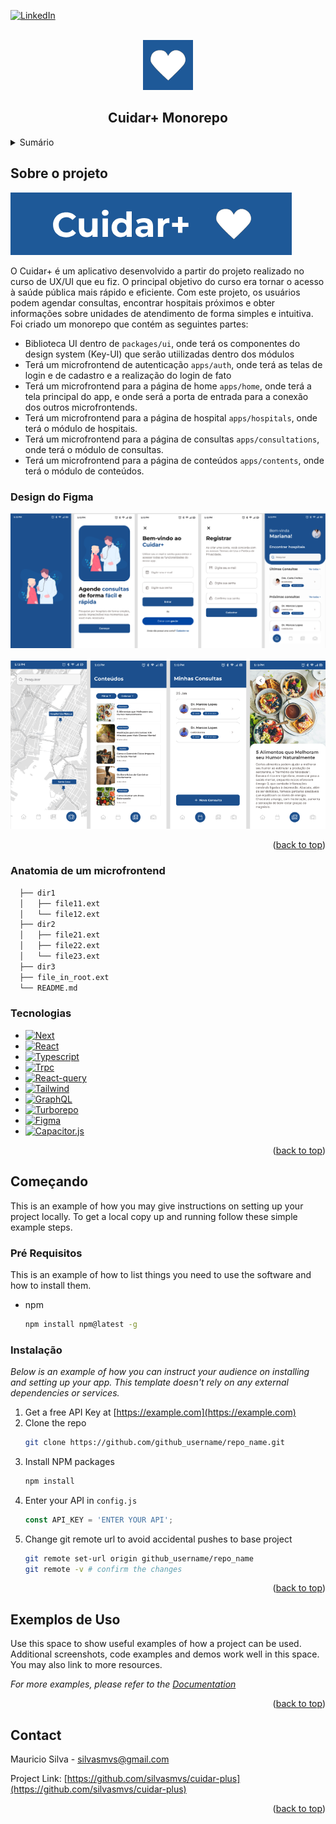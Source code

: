 <a id="readme-top"></a>
[![LinkedIn][linkedin-shield]][linkedin-url]

<!-- PROJECT LOGO -->
<br />
<div align="center">
  <a href="https://github.com/silvasmvs/cuidar-plus">
    <img src="assets/logo.png" alt="Logo" width="80" height="80">
  </a>
  <h2 align="center">Cuidar+ Monorepo</h2>
</div>

<!-- SUMMARY -->
<details>
  <summary>Sumário</summary>
  <ol>
    <li>
      <a href="#sobre-o-projeto">Sobre o projeto</a>
      <ul>
        <li><a href="#design-do-figma">Design do Figma</a></li>
        <li><a href="#anatomia-de-um-microfrontend">Anatomia de um microfrontend</a></li>
        <li><a href="#tecnologias">Tecnologias</a></li>
      </ul>
    </li>
    <li>
      <a href="#começando">Começando</a>
      <ul>
        <li><a href="#pré-requisitos">Pré Requisitos</a></li>
        <li><a href="#instalação">Instalação</a></li>
      </ul>
    </li>
    <li><a href="#exemplo-de-uso">Exemplo de Uso</a></li>
    <li><a href="#licença">Licença</a></li>
    <li><a href="#contato">Contato</a></li>
  </ol>
</details>



<!-- ABOUT THE PROJECT -->
## Sobre o projeto

<a href="https://github.com/silvasmvs/cuidar-plus">
  <img src="assets/name-logo.png" alt="Name Logo">
</a>

O Cuidar+ é um aplicativo desenvolvido a partir do projeto realizado no curso de UX/UI que eu fiz. O principal objetivo do curso era tornar o acesso à saúde pública mais rápido e eficiente. Com este projeto, os usuários podem agendar consultas, encontrar hospitais próximos e obter informações sobre unidades de atendimento de forma simples e intuitiva.
Foi criado um monorepo que contém as seguintes partes:
 - Biblioteca UI dentro de `packages/ui`, onde terá os componentes do design system (Key-UI) que serão utiilizadas dentro dos módulos
 - Terá um microfrontend de autenticação `apps/auth`, onde terá as telas de login e de cadastro e a realização do login de fato
 - Terá um microfrontend para a página de home `apps/home`, onde terá a tela principal do app, e onde será a porta de entrada para a conexão dos outros microfrontends.
- Terá um microfrontend para a página de hospital `apps/hospitals`, onde terá o módulo de hospitais.
- Terá um microfrontend para a página de consultas `apps/consultations`, onde terá o módulo de consultas.
- Terá um microfrontend para a página de conteúdos `apps/contents`, onde terá o módulo de conteúdos.

### Design do Figma

<img src="assets/design-1.png" alt="App Design 1"> <br /><br />
<img src="assets/design-2.png" alt="App Design 2">

<p align="right">(<a href="#readme-top">back to top</a>)</p>

### Anatomia de um microfrontend

```sh
  ├── dir1
  │   ├── file11.ext
  │   └── file12.ext
  ├── dir2
  │   ├── file21.ext
  │   ├── file22.ext
  │   └── file23.ext
  ├── dir3
  ├── file_in_root.ext
  └── README.md
```

### Tecnologias

* [![Next][Next.js]][Next-url]
* [![React][React.js]][React-url]
* [![Typescript][Typescript]][Typescript-url]
* [![Trpc][Trpc]][Trpc-url]
* [![React-query][React-query]][React-Query-url]
* [![Tailwind][Tailwind]][Tailwind-url]
* [![GraphQL][GraphQL]][GraphQL-url]
* [![Turborepo][Turborepo]][Turborepo-url]
* [![Figma][Figma]][Figma-url]
* [![Capacitor.js][Capacitor.js]][Capacitor-url]

<p align="right">(<a href="#readme-top">back to top</a>)</p>

<!-- GETTING STARTED -->
## Começando

This is an example of how you may give instructions on setting up your project locally.
To get a local copy up and running follow these simple example steps.

### Pré Requisitos

This is an example of how to list things you need to use the software and how to install them.
* npm
  ```sh
  npm install npm@latest -g
  ```

### Instalação

_Below is an example of how you can instruct your audience on installing and setting up your app. This template doesn't rely on any external dependencies or services._

1. Get a free API Key at [https://example.com](https://example.com)
2. Clone the repo
   ```sh
   git clone https://github.com/github_username/repo_name.git
   ```
3. Install NPM packages
   ```sh
   npm install
   ```
4. Enter your API in `config.js`
   ```js
   const API_KEY = 'ENTER YOUR API';
   ```
5. Change git remote url to avoid accidental pushes to base project
   ```sh
   git remote set-url origin github_username/repo_name
   git remote -v # confirm the changes
   ```

<p align="right">(<a href="#readme-top">back to top</a>)</p>


<!-- USAGE EXAMPLES -->
## Exemplos de Uso

Use this space to show useful examples of how a project can be used. Additional screenshots, code examples and demos work well in this space. You may also link to more resources.

_For more examples, please refer to the [Documentation](https://example.com)_

<p align="right">(<a href="#readme-top">back to top</a>)</p>


<!-- CONTACT -->
## Contact

Mauricio Silva - silvasmvs@gmail.com

Project Link: [https://github.com/silvasmvs/cuidar-plus](https://github.com/silvasmvs/cuidar-plus)

<p align="right">(<a href="#readme-top">back to top</a>)</p>

<!-- MARKDOWN LINKS & IMAGES -->
[license-shield]: https://img.shields.io/github/license/othneildrew/Best-README-Template.svg?style=for-the-badge
[license-url]: https://github.com/othneildrew/Best-README-Template/blob/master/LICENSE.txt
[linkedin-shield]: https://img.shields.io/badge/-LinkedIn-black.svg?style=for-the-badge&logo=linkedin&colorB=555
[linkedin-url]: https://www.linkedin.com/in/silvasmvs/

[Next.js]: https://img.shields.io/badge/next.js-000000?style=for-the-badge&logo=nextdotjs&logoColor=white
[React.js]: https://img.shields.io/badge/React-20232A?style=for-the-badge&logo=react&logoColor=61DAFB
[Typescript]: https://img.shields.io/badge/Typescript-20232A?style=for-the-badge&logo=typescript&logoColor=3178C6
[Trpc]: https://img.shields.io/badge/Trpc-20232A?style=for-the-badge&logo=trpc&logoColor=#2596BE
[Tailwind]: https://img.shields.io/badge/Tailwind-20232A?style=for-the-badge&logo=tailwindcss&logoColor=#06B6D4
[React-Query]: https://img.shields.io/badge/React_Query-20232A?style=for-the-badge&logo=reactquery&logoColor=#FF4154
[Turborepo]: https://img.shields.io/badge/Turborepo-20232A?style=for-the-badge&logo=turborepo&logoColor=#EF4444
[GraphQL]: https://img.shields.io/badge/GraphQL-20232A?style=for-the-badge&logo=graphql&logoColor=#E10098
[Figma]: https://img.shields.io/badge/Figma-20232A?style=for-the-badge&logo=figma&logoColor=#F24E1E
[Capacitor.js]: https://img.shields.io/badge/Capacitor.js-20232A?style=for-the-badge&logo=capacitor&logoColor=#119EFF

[React-url]: https://reactjs.org/
[Trpc-url]: https://trpc.io/
[Next-url]: https://nextjs.org/
[Typescript-url]: https://www.typescriptlang.org/
[Tailwind-url]: https://tailwindcss.com/
[React-Query-url]: https://tanstack.com/query/latest/docs/framework/react/overview
[Turborepo-url]: https://turbo.build/
[GraphQL-url]: https://graphql.org/
[Figma-url]: https://www.figma.com/
[Capacitor-url]: https://www.figma.com/